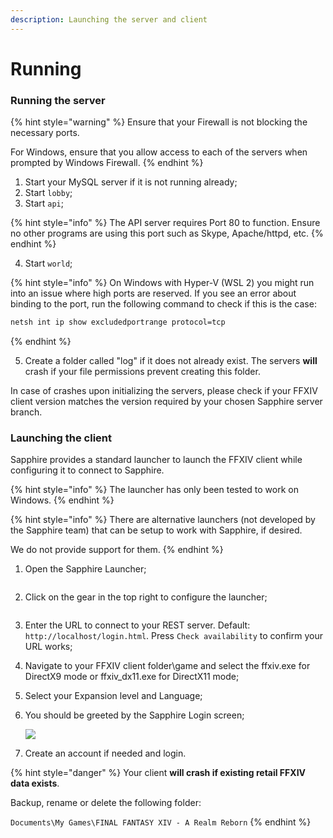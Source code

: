 ```yaml
---
description: Launching the server and client
---
```


# Running

### Running the server

{% hint style="warning" %}
Ensure that your Firewall is not blocking the necessary ports.

For Windows, ensure that you allow access to each of the servers when prompted by Windows Firewall.
{% endhint %}

1. Start your MySQL server if it is not running already;
2. Start `lobby`;
3. Start `api`;

{% hint style="info" %}
The API server requires Port 80 to function. Ensure no other programs are using this port such as Skype, Apache/httpd, etc.
{% endhint %}

4. Start `world`;

{% hint style="info" %}
On Windows with Hyper-V (WSL 2) you might run into an issue where high ports are reserved. If you see an error about binding to the port, run the following command to check if this is the case:

```bash
netsh int ip show excludedportrange protocol=tcp
```
{% endhint %}

5. Create a folder called "log" if it does not already exist. The servers **will** crash if your file permissions prevent creating this folder.

In case of crashes upon initializing the servers, please check if your FFXIV client version matches the version required by your chosen Sapphire server branch.

### Launching the client

Sapphire provides a standard launcher to launch the FFXIV client while configuring it to connect to Sapphire.

{% hint style="info" %}
The launcher has only been tested to work on Windows.&#x20;
{% endhint %}

{% hint style="info" %}
There are alternative launchers (not developed by the Sapphire team) that can be setup to work with Sapphire, if desired.&#x20;

We do not provide support for them.
{% endhint %}

1.  Open the Sapphire Launcher;&#x20;

    <figure><img src="https://camo.githubusercontent.com/f9a4cb29b48b20fe4a7297367e1228047b94bca5803dd05ef4a52f362c63f2b4/68747470733a2f2f692e696d6775722e636f6d2f757374444c39572e706e67" alt=""><figcaption></figcaption></figure>
2.  Click on the gear in the top right to configure the launcher;

    <figure><img src="https://camo.githubusercontent.com/40a5f090bbce5c3eeca53f9b9e3e8e125d8498e0f03385bf97cecd12d06c3db6/68747470733a2f2f692e696d6775722e636f6d2f384b4e417068692e706e67" alt=""><figcaption></figcaption></figure>
3. Enter the URL to connect to your REST server. Default: `http://localhost/login.html`. Press `Check availability` to confirm your URL works;
4. Navigate to your FFXIV client folder\game and select the ffxiv.exe for DirectX9 mode or ffxiv\_dx11.exe for DirectX11 mode;
5. Select your Expansion level and Language;
6.  You should be greeted by the Sapphire Login screen;

    ![](https://camo.githubusercontent.com/74d2985caaa4718da10251bd17a89e20732d0384c56e8e015f2521a36c68e191/68747470733a2f2f692e696d6775722e636f6d2f746a705a595a532e706e67)
7. Create an account if needed and login.

{% hint style="danger" %}
Your client **will crash if existing retail FFXIV data exists**.

Backup, rename or delete the following folder:

`Documents\My Games\FINAL FANTASY XIV - A Realm Reborn`
{% endhint %}
